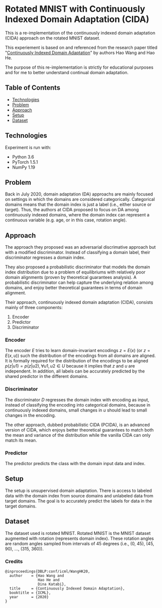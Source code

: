 # Rotated MNIST with Continuously Indexed Domain Adaptation (CIDA)

This is a re-implementation of the continuously indexed domain adaptation (CIDA) approach on the rotated MNIST dataset.

This experiement is based on and referenced from the research paper titled "[Continuously Indexed Domain Adaptation](https://github.com/hehaodele/CIDA/)" by authors Hao Wang and Hao He.

The purpose of this re-implementation is strictly for educational purposes and for me to better understand continual domain adaptation.

## Table of Contents

- [Technologies](#technologies)
- [Problem](#problem)
- [Approach](#approach)
- [Setup](#setup)
- [Dataset](#dataset)

## Technologies

Experiment is run with:

- Python 3.6
- PyTorch 1.5.1
- NumPy 1.19

## Problem

Back in July 2020, domain adaptation (DA) approachs are mainly focused on settings in which the domains are considered categorically. Categorical domains means that the domain index is just a label (i.e., either source or target). Thus, the authors at CIDA proposed to focus on DA among continuously indexed domains, where the domain index can represent a continuous variable (e.g. age, or in this case, rotation angle).

## Approach

The approach they proposed was an adversarial discrimative approach but with a modified discriminator. Instead of classifying a domain label, their discriminator regresses a domain index.

They also proposed a probabilistic discriminator that models the domain index distribution due to a problem of equilibriums with relatively poor domain alignments (proven by theoretical guarantees analysis). A probabilistic discriminator can help capture the underlying relation among domains, and enjoy better theoretical guarantees in terms of domain alignment.

Their approach, continuously indexed domain adaptation (CIDA), consists mainly of three components:

1. Encoder
2. Predictor
3. Discriminator

### Encoder

The encoder $E$ tries to learn domain-invariant encodings $z = E(x)$ (or $z = E(x, u)$) such the distribution of the encodings from all domains are aligned. It is formally required for the distribution of the encodings to be aligned $p(z|u1) = p(z|u2), ∀u1, u2 ∈ U$ because it implies that $z$ and $u$ are independent. In addition, all labels can be accurately predicted by the shared predictor in the different domains.

### Discriminator

The discriminator $D$ regresses the domain index with encoding as input, instead of classifying the encoding into categorical domains, because in continuously indexed domains, small changes in $u$ should lead to small changes in the encoding.

The other approach, dubbed probabilistic CIDA (PCIDA), is an advanced version of CIDA, which enjoys better theoretical guarantees to match both the mean and variance of the distribution while the vanilla CIDA can only match its mean.

### Predictor

The predictor predicts the class with the domain input data and index.

## Setup

The setup is unsupervised domain adaptation. There is access to labeled data with the domain index from source domains and unlabeled data from target domains. The goal is to accurately predict the labels for data in the target domains.

## Dataset

The dataset used is rotated MNIST. Rotated MNIST is the MNIST dataset augmented with rotation (represents domain index). These rotation angles are random angles sampled from intervals of 45 degrees (i.e., (0, 45), (45, 90), ..., (315, 360)).

### Credits
```
@inproceedings{DBLP:conf/icml/WangHK20,
  author    = {Hao Wang and
               Hao He and
               Dina Katabi},
  title     = {Continuously Indexed Domain Adaptation},
  booktitle = {ICML},
  year      = {2020}
}
```

